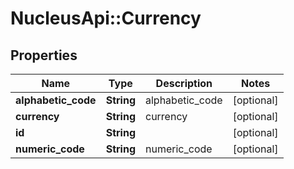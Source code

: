 # NucleusApi::Currency

## Properties
Name | Type | Description | Notes
------------ | ------------- | ------------- | -------------
**alphabetic_code** | **String** | alphabetic_code | [optional] 
**currency** | **String** | currency | [optional] 
**id** | **String** |  | [optional] 
**numeric_code** | **String** | numeric_code | [optional] 


